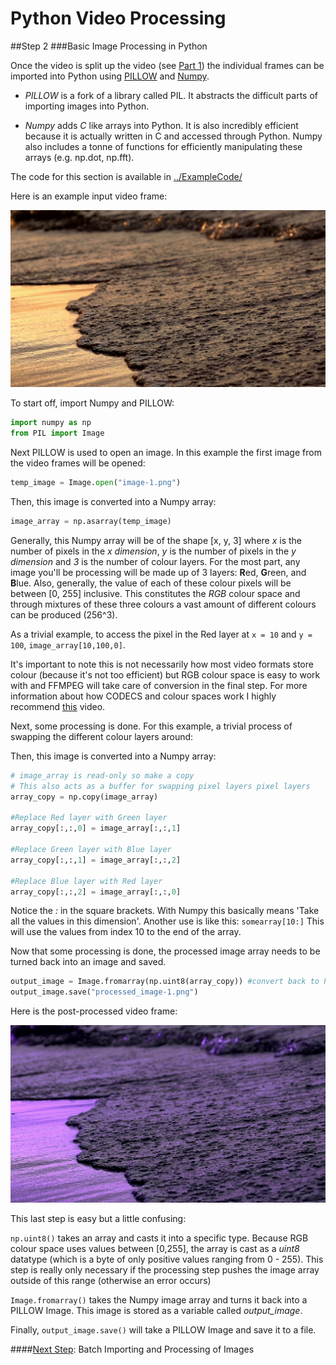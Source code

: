 # Python Video Processing
##Step 2
###Basic Image Processing in Python

Once the video is split up the video (see [Part 1](https://github.com/sabjorn/PythonVideoTutorial/blob/master/tutorial/Part1-SplitVideo.md)) the individual frames can be imported into Python using [PILLOW](https://python-pillow.github.io/) and [Numpy](http://www.numpy.org/).

* *PILLOW* is a fork of a library called PIL. It abstracts the difficult parts of importing images into Python.

* *Numpy* adds *C* like arrays into Python. It is also incredibly efficient because it is actually written in C and accessed through Python. Numpy also includes a tonne of functions for efficiently manipulating these arrays (e.g. np.dot, np.fft).

The code for this section is available in [../ExampleCode/](https://github.com/sabjorn/PythonVideoTutorial/blob/master/tutorial/Part2-BasicImageProcessing.md)

Here is an example input video frame:

![First Frame - Before Processing](https://github.com/sabjorn/PythonVideoTutorial/blob/master/ExampleImages/image-1.png)

To start off, import Numpy and PILLOW:
```python
import numpy as np
from PIL import Image
```

Next PILLOW is used to open an image. In this example the first image from the video frames will be opened:
```python
temp_image = Image.open("image-1.png")
```

Then, this image is converted into a Numpy array:
```python
image_array = np.asarray(temp_image)
```

Generally, this Numpy array will be of the shape [x, y, 3] where *x* is the number of pixels in the *x dimension*, *y* is the number of pixels in the *y dimension* and *3* is the number of colour layers. For the most part, any image you'll be processing will be made up of 3 layers: **R**ed, **G**reen, and **B**lue. Also, generally, the value of each of these colour pixels will be between [0, 255] inclusive. This constitutes the *RGB* colour space and through mixtures of these three colours a vast amount of different colours can be produced (256^3).

As a trivial example, to access the pixel in the Red layer at `x = 10` and `y = 100`, `image_array[10,100,0]`.

It's important to note this is not necessarily how most video formats store colour (because it's not too efficient) but RGB colour space is easy to work with and FFMPEG will take care of conversion in the final step. For more information about how CODECS and colour spaces work I highly recommend [this](http://xiph.org/video/vid1.shtml) video.

Next, some processing is done. For this example, a trivial process of swapping the different colour layers around:

Then, this image is converted into a Numpy array:
```python
# image_array is read-only so make a copy
# This also acts as a buffer for swapping pixel layers pixel layers
array_copy = np.copy(image_array)

#Replace Red layer with Green layer
array_copy[:,:,0] = image_array[:,:,1]

#Replace Green layer with Blue layer
array_copy[:,:,1] = image_array[:,:,2]

#Replace Blue layer with Red layer
array_copy[:,:,2] = image_array[:,:,0]
```

Notice the *:* in the square brackets. With Numpy this basically means 'Take all the values in this dimension'. Another use is like this: `somearray[10:]` This will use the values from index 10 to the end of the array.

Now that some processing is done, the processed image array needs to be turned back into an image and saved.

```python
output_image = Image.fromarray(np.uint8(array_copy)) #convert back to PIL Image
output_image.save("processed_image-1.png")
```

Here is the post-processed video frame:

![First Frame - After Processing](https://github.com/sabjorn/PythonVideoTutorial/blob/master/ExampleImages/processed_image-1.png)

This last step is easy but a little confusing:

`np.uint8()` takes an array and casts it into a specific type. Because RGB colour space uses values between [0,255], the array is cast as a *uint8* datatype (which is a byte of only positive values ranging from 0 - 255). This step is really only necessary if the processing step pushes the image array outside of this range (otherwise an error occurs)

`Image.fromarray()` takes the Numpy image array and turns it back into a PILLOW Image. This image is stored as a variable called *output_image*.

Finally, `output_image.save()` will take a PILLOW Image and save it to a file.

####[Next Step](https://github.com/sabjorn/PythonVideoTutorial/blob/master/Tutorial): Batch Importing and Processing of Images